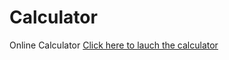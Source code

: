 # Calculator
Online Calculator
[Click here to lauch the calculator](https://arghya17.github.io/Calculator/)
